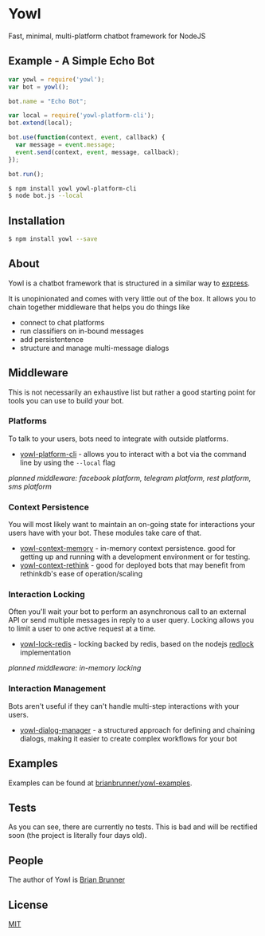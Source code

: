 # Yowl

Fast, minimal, multi-platform chatbot framework for NodeJS

## Example - A Simple Echo Bot

```js
var yowl = require('yowl');
var bot = yowl();

bot.name = "Echo Bot";

var local = require('yowl-platform-cli');
bot.extend(local);

bot.use(function(context, event, callback) {
  var message = event.message;
  event.send(context, event, message, callback);
});

bot.run();
```

```bash
$ npm install yowl yowl-platform-cli
$ node bot.js --local
```

## Installation

```bash
$ npm install yowl --save
```

## About

Yowl is a chatbot framework that is structured in a similar way to [express](https://github.com/expressjs/express).


It is unopinionated and comes with very little out of the box.
It allows you to chain together middleware that helps you do things like

  * connect to chat platforms
  * run classifiers on in-bound messages
  * add persistentence
  * structure and manage multi-message dialogs

## Middleware

This is not necessarily an exhaustive list but rather a good starting point for tools you can use to build your bot.

### Platforms

To talk to your users, bots need to integrate with outside platforms.

  * [yowl-platform-cli](https://github.com/brianbrunner/yowl-platform-cli) - allows you to interact with a bot via the command line by using the `--local` flag

*planned middleware: facebook platform, telegram platform, rest platform, sms platform*

### Context Persistence

You will most likely want to maintain an on-going state for interactions your users have with your bot. These modules take care of that.

  * [yowl-context-memory](https://github.com/brianbrunner/yowl-context-memory) - in-memory context persistence. good for getting up and running with a development environment or for testing.
  * [yowl-context-rethink](https://github.com/brianbrunner/yowl-context-rethink) - good for deployed bots that may benefit from rethinkdb's ease of operation/scaling

### Interaction Locking

Often you'll wait your bot to perform an asynchronous call to an external API or send multiple messages in reply to a user query. Locking allows you to limit a user to one active request at a time.

  * [yowl-lock-redis](https://github.com/brianbrunner/yowl-lock-redis) - locking backed by redis, based on the nodejs [redlock](https://github.com/mike-marcacci/node-redlock) implementation

*planned middleware: in-memory locking*

### Interaction Management

Bots aren't useful if they can't handle multi-step interactions with your users.

  * [yowl-dialog-manager](https://github.com/brianbrunner/yowl-dialog-manager) - a structured approach for defining and chaining dialogs, making it easier to create complex workflows for your bot

## Examples

Examples can be found at [brianbrunner/yowl-examples](https://github.com/brianbrunner/yowl-examples).

## Tests

As you can see, there are currently no tests. This is bad and will be rectified soon (the project is literally four days old).

## People

The author of Yowl is [Brian Brunner](https://github.com/brianbrunner)

## License

  [MIT](LICENSE)
